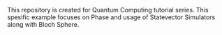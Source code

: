 This repository is created for Quantum Computing tutorial series. This spesific example focuses on Phase and usage of Statevector Simulators along with Bloch Sphere.
